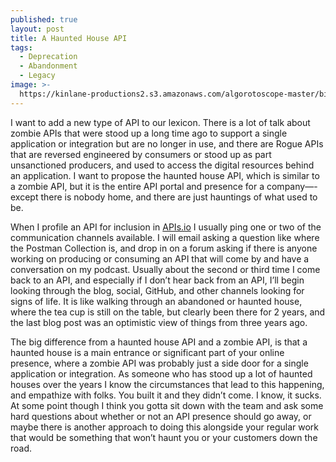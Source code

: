 ```yaml
---
published: true
layout: post
title: A Haunted House API
tags:
  - Deprecation
  - Abandonment
  - Legacy
image: >-
  https://kinlane-productions2.s3.amazonaws.com/algorotoscope-master/birth-of-a-nation-creepy-doll-looking-down.jpg
---
```

I want to add a new type of API to our lexicon. There is a lot of talk about zombie APIs that were stood up a long time ago to support a single application or integration but are no longer in use, and there are Rogue APIs that are reversed engineered by consumers or stood up as part unsanctioned producers, and used to access the digital resources behind an application. I want to propose the haunted house API, which is similar to a zombie API, but it is the entire API portal and presence for a company—-except there is nobody home, and there are just hauntings of what used to be.

When I profile an API for inclusion in [APIs.io](https://apis.io) I usually ping one or two of the communication channels available. I will email asking a question like where the Postman Collection is, and drop in on a forum asking if there is anyone working on producing or consuming an API that will come by and have a conversation on my podcast. Usually about the second or third time I come back to an API, and especially if I don’t hear back from an API, I’ll begin looking through the blog, social, GitHub, and other channels looking for signs of life. It is like walking through an abandoned or haunted house, where the tea cup is still on the table, but clearly been there for 2 years, and the last blog post was an optimistic view of things from three years ago.

The big difference from a haunted house API and a zombie API, is that a haunted house is a main entrance or significant part of your online presence, where a zombie API was probably just a side door for a single application or integration. As someone who has stood up a lot of haunted houses over the years I know the circumstances that lead to this happening, and empathize with folks. You built it and they didn’t come. I know, it sucks. At some point though I think you gotta sit down with the team and ask some hard questions about whether or not an API presence should go away, or maybe there is another approach to doing this alongside your regular work that would be something that won’t haunt you or your customers down the road.